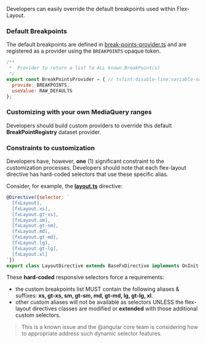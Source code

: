 Developers can easily override the default breakpoints used within Flex-Layout.

### Default Breakpoints

The default breakpoints are defined in [break-points-provider.ts](https://github.com/angular/flex-layout/blob/master/src/lib/media-query/providers/break-points-provider.ts#L15) and are registered as a provider using the `BREAKPOINTS` opaque token.

```js
/**
 *  Provider to return a list to ALL known BreakPoint(s)
 */
export const BreakPointsProvider = { // tslint:disable-line:variable-name
  provide: BREAKPOINTS,
  useValue: RAW_DEFAULTS
};
```

### Customizing with your own MediaQuery ranges

Developers should build custom providers to override this default **BreakPointRegistry** dataset provider.


### Constraints to customization

Developers have, however, **one** (1) significant constraint to the customization processes. Developers should note that each flex-layout directive has hard-coded selectors that use these specific alias. 

Consider, for example, the **[layout.ts](https://github.com/angular/flex-layout/blob/master/src/lib/flexbox/api/layout.ts#L34-L45)** directive:

```js
@Directive({selector: `
  [fxLayout],
  [fxLayout.xs],
  [fxLayout.gt-xs],
  [fxLayout.sm],
  [fxLayout.gt-sm],
  [fxLayout.md],
  [fxLayout.gt-md],
  [fxLayout.lg],
  [fxLayout.gt-lg],
  [fxLayout.xl]
`})
export class LayoutDirective extends BaseFxDirective implements OnInit, OnChanges, OnDestroy { ... }
```

These **hard-coded** responsive selectors force a requirements:

* the custom breakpoints list MUST contain the following aliases & suffixes: **xs, gt-xs, sm, gt-sm, md, gt-md, lg, gt-lg, xl**.  
* other custom aliases will not be available as selectors UNLESS the flex-layout directives classes are modified or **extended** with those additional custom selectors.

> This is a known issue and the @angular core team is considering how to appropriate address such dynamic selector features.
